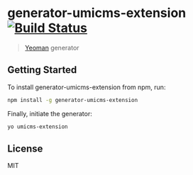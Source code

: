 # generator-umicms-extension [![Build Status](https://secure.travis-ci.org/agkovalev/generator-umicms-extension.png?branch=master)](https://travis-ci.org/agkovalev/generator-umicms-extension)

> [Yeoman](http://yeoman.io) generator


## Getting Started

To install generator-umicms-extension from npm, run:

```bash
npm install -g generator-umicms-extension
```

Finally, initiate the generator:

```bash
yo umicms-extension
```

## License

MIT
